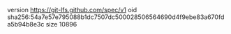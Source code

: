 version https://git-lfs.github.com/spec/v1
oid sha256:54a7e57e795088b1dc7507dc500028506564690d4f9ebe83a670fda5b94b8e3c
size 10896
